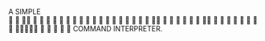 A SIMPLE   
🐚       🐚 🐚🐚         🐚 🐚  🐚        🐚
🐚       🐚 🐚  🐚       🐚 🐚    🐚    🐚
🐚       🐚 🐚    🐚     🐚 🐚      🐚🐚
🐚       🐚 🐚      🐚   🐚 🐚      🐚🐚
🐚       🐚 🐚        🐚 🐚 🐚    🐚   🐚
🐚🐚🐚🐚🐚 🐚          🐚  🐚  🐚       🐚
COMMAND INTERPRETER.
